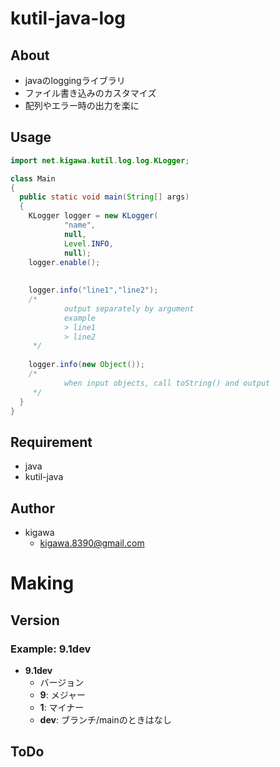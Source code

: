 # kutil-java-log

## About

* javaのloggingライブラリ
* ファイル書き込みのカスタマイズ
* 配列やエラー時の出力を楽に

## Usage

```java
import net.kigawa.kutil.log.log.KLogger;

class Main
{
  public static void main(String[] args)
  {
    KLogger logger = new KLogger(
            "name",
            null,
            Level.INFO,
            null);
    logger.enable();
    
    
    logger.info("line1","line2");
    /*
            output separately by argument
            example 
            > line1
            > line2
     */
    
    logger.info(new Object());
    /*
            when input objects, call toString() and output
     */
  }
}
```

## Requirement

* java
* kutil-java

## Author

* kigawa
    * kigawa.8390@gmail.com

# Making

## Version

### Example: 9.1dev

* **9.1dev**
    * バージョン
    * **9**: メジャー
    * **1**: マイナー
    * **dev**: ブランチ/mainのときはなし

## ToDo
